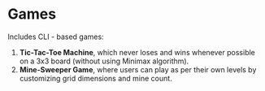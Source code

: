 # Games
Includes CLI - based games:
1. **Tic-Tac-Toe Machine**, which never loses and wins whenever possible on a 3x3 board (without using Minimax algorithm).
2. **Mine-Sweeper Game**, where users can play as per their own levels by customizing grid dimensions and mine count.
